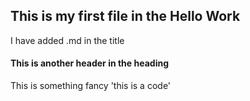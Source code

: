 ## This is my first file in the Hello Work 
I have added .md in the title

#### This is another header in the heading 
This is something fancy 
'this is a code' 
